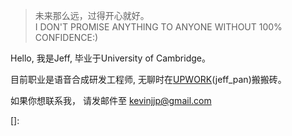 > 未来那么远，过得开心就好。  
> I DON'T PROMISE ANYTHING TO ANYONE WITHOUT 100% CONFIDENCE:)

Hello, 我是Jeff, 毕业于University of Cambridge。

目前职业是语音合成研发工程师, 无聊时在[UPWORK](https://www.upwork.com/)(jeff_pan)搬搬砖。

如果你想联系我， 请发邮件至 kevinjjp@gmail.com

[]: 
